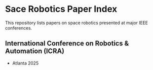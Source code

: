 # Sace Robotics Paper Index
This repository lists papers on space robotics presented at major IEEE conferences. 

## International Conference on Robotics & Automation (ICRA)

- Atlanta 2025


